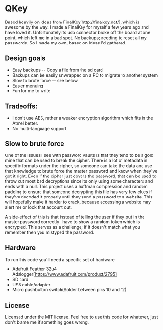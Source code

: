 # QKey

Based heavily on ideas from FinalKey[http://finalkey.net/], which is awesome
by the way. I made a FinalKey for myself a few years ago and have loved it.
Unfortunately its usb connector broke off the board at one point, which left
me in a bad spot. No backups; needing to reset all my passwords. So I made my
own, based on ideas I'd gathered.

## Design goals
* Easy backups -- Copy a file from the sd card
* Backups can be easily unwrapped on a PC to migrate to another system
* Slow to brute force -- see below
* Easier menuing
* Fun for me to write

## Tradeoffs:
* I don't use AES, rather a weaker encryption algorithm which fits in the
  Atmel better.
* No multi-language support

## Slow to brute force

One of the issues I see with password vaults is that they tend to be a gold
mine that can be used to break the cipher. There is a lot of metadata in
specific formats under the cipher, so someone can take the data and use that
knowledge to brute force the master password and know when they've got it
right. Even if the cipher just covers the password, that can be used to throw
out most bad decryptions since its only using some characters and ends with a
null. This project uses a huffman compression and random padding to ensure that
someone decrypting this file has very few clues if they've decoded it properly
until they send a password to a website. This will hopefully make it harder to
crack, because accessing a website may alert me or lock that account out.

A side-effect of this is that instead of telling the user if they put in the
master password correctly I have to show a random token which is encrypted.
This serves as a challenge; if it doesn't match what you remember then you
mistyped the password.

## Hardware

To run this code you'll need a specific set of hardware
* Adafruit Feather 32u4 Adalogger[https://www.adafruit.com/product/2795]
* SD card
* USB cable/adapter
* Micro pushbutton switch(Solder between pins 10 and 12)

## License

Licensed under the MIT license. Feel free to use this code for whatever, just
don't blame me if something goes wrong.

